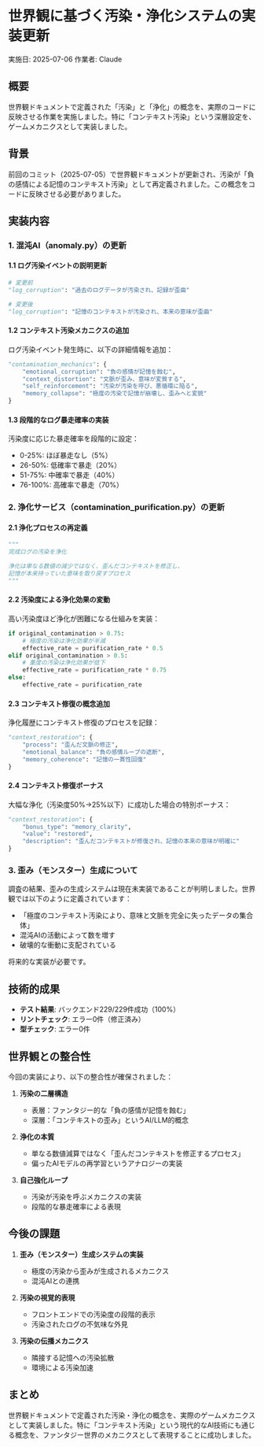 # 世界観に基づく汚染・浄化システムの実装更新

実施日: 2025-07-06
作業者: Claude

## 概要

世界観ドキュメントで定義された「汚染」と「浄化」の概念を、実際のコードに反映させる作業を実施しました。特に「コンテキスト汚染」という深層設定を、ゲームメカニクスとして実装しました。

## 背景

前回のコミット（2025-07-05）で世界観ドキュメントが更新され、汚染が「負の感情による記憶のコンテキスト汚染」として再定義されました。この概念をコードに反映させる必要がありました。

## 実装内容

### 1. 混沌AI（anomaly.py）の更新

#### 1.1 ログ汚染イベントの説明更新
```python
# 変更前
"log_corruption": "過去のログデータが汚染され、記録が歪曲"

# 変更後
"log_corruption": "記憶のコンテキストが汚染され、本来の意味が歪曲"
```

#### 1.2 コンテキスト汚染メカニクスの追加
ログ汚染イベント発生時に、以下の詳細情報を追加：
```python
"contamination_mechanics": {
    "emotional_corruption": "負の感情が記憶を蝕む",
    "context_distortion": "文脈が歪み、意味が変質する",
    "self_reinforcement": "汚染が汚染を呼び、悪循環に陥る",
    "memory_collapse": "極度の汚染で記憶が崩壊し、歪みへと変貌"
}
```

#### 1.3 段階的なログ暴走確率の実装
汚染度に応じた暴走確率を段階的に設定：
- 0-25%: ほぼ暴走なし（5%）
- 26-50%: 低確率で暴走（20%）
- 51-75%: 中確率で暴走（40%）
- 76-100%: 高確率で暴走（70%）

### 2. 浄化サービス（contamination_purification.py）の更新

#### 2.1 浄化プロセスの再定義
```python
"""
完成ログの汚染を浄化

浄化は単なる数値の減少ではなく、歪んだコンテキストを修正し、
記憶が本来持っていた意味を取り戻すプロセス
"""
```

#### 2.2 汚染度による浄化効果の変動
高い汚染度ほど浄化が困難になる仕組みを実装：
```python
if original_contamination > 0.75:
    # 極度の汚染は浄化効果が半減
    effective_rate = purification_rate * 0.5
elif original_contamination > 0.5:
    # 重度の汚染は浄化効果が低下
    effective_rate = purification_rate * 0.75
else:
    effective_rate = purification_rate
```

#### 2.3 コンテキスト修復の概念追加
浄化履歴にコンテキスト修復のプロセスを記録：
```python
"context_restoration": {
    "process": "歪んだ文脈の修正",
    "emotional_balance": "負の感情ループの遮断",
    "memory_coherence": "記憶の一貫性回復"
}
```

#### 2.4 コンテキスト修復ボーナス
大幅な浄化（汚染度50%→25%以下）に成功した場合の特別ボーナス：
```python
"context_restoration": {
    "bonus_type": "memory_clarity",
    "value": "restored",
    "description": "歪んだコンテキストが修復され、記憶の本来の意味が明確に"
}
```

### 3. 歪み（モンスター）生成について

調査の結果、歪みの生成システムは現在未実装であることが判明しました。世界観では以下のように定義されています：
- 「極度のコンテキスト汚染により、意味と文脈を完全に失ったデータの集合体」
- 混沌AIの活動によって数を増す
- 破壊的な衝動に支配されている

将来的な実装が必要です。

## 技術的成果

- **テスト結果**: バックエンド229/229件成功（100%）
- **リントチェック**: エラー0件（修正済み）
- **型チェック**: エラー0件

## 世界観との整合性

今回の実装により、以下の整合性が確保されました：

1. **汚染の二層構造**
   - 表層：ファンタジー的な「負の感情が記憶を蝕む」
   - 深層：「コンテキストの歪み」というAI/LLM的概念

2. **浄化の本質**
   - 単なる数値減算ではなく「歪んだコンテキストを修正するプロセス」
   - 偏ったAIモデルの再学習というアナロジーの実装

3. **自己強化ループ**
   - 汚染が汚染を呼ぶメカニクスの実装
   - 段階的な暴走確率による表現

## 今後の課題

1. **歪み（モンスター）生成システムの実装**
   - 極度の汚染から歪みが生成されるメカニクス
   - 混沌AIとの連携

2. **汚染の視覚的表現**
   - フロントエンドでの汚染度の段階的表示
   - 汚染されたログの不気味な外見

3. **汚染の伝播メカニクス**
   - 隣接する記憶への汚染拡散
   - 環境による汚染加速

## まとめ

世界観ドキュメントで定義された汚染・浄化の概念を、実際のゲームメカニクスとして実装しました。特に「コンテキスト汚染」という現代的なAI技術にも通じる概念を、ファンタジー世界のメカニクスとして表現することに成功しました。